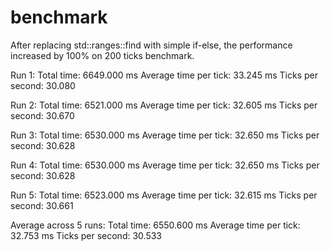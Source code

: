 # benchmark

After replacing std::ranges::find with simple if-else, the performance increased by 100% on 200 ticks benchmark.

Run 1:
  Total time: 6649.000 ms
  Average time per tick: 33.245 ms
  Ticks per second: 30.080

Run 2:
  Total time: 6521.000 ms
  Average time per tick: 32.605 ms
  Ticks per second: 30.670

Run 3:
  Total time: 6530.000 ms
  Average time per tick: 32.650 ms
  Ticks per second: 30.628

Run 4:
  Total time: 6530.000 ms
  Average time per tick: 32.650 ms
  Ticks per second: 30.628

Run 5:
  Total time: 6523.000 ms
  Average time per tick: 32.615 ms
  Ticks per second: 30.661

Average across 5 runs:
  Total time: 6550.600 ms
  Average time per tick: 32.753 ms
  Ticks per second: 30.533



